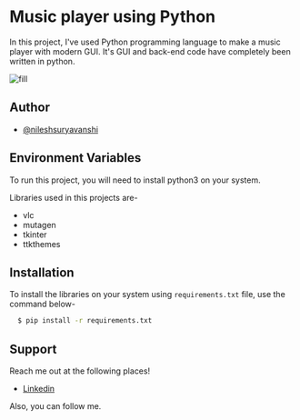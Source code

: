 
# Music player using Python
In this project, I've used Python programming language to make a music player with modern GUI. It's GUI and back-end code have completely been written in python.

![fill](https://user-images.githubusercontent.com/77235287/105699820-fa27a000-5f2d-11eb-8207-8fe681155c6d.png)

## Author

- [@nileshsuryavanshi](https://www.github.com/nileshsuryavanshi)

  
## Environment Variables
To run this project, you will need to install python3 on your system.

Libraries used in this projects are-
- vlc
- mutagen
- tkinter
- ttkthemes


  
## Installation 

To install the libraries on your system using `requirements.txt` file, use the command below-

```bash 
  $ pip install -r requirements.txt
```
    
## Support

Reach me out at the following places!
- [Linkedin](www.linkedin.com/in/nilesh-kumar-suryavanshi-26b251206)

Also, you can follow me.
